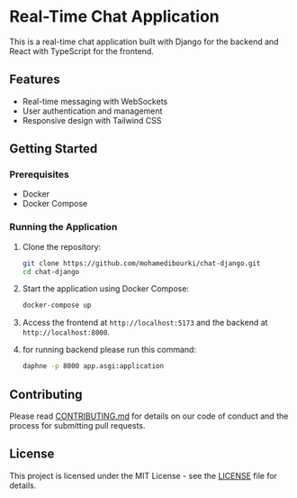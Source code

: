 # Real-Time Chat Application

This is a real-time chat application built with Django for the backend and React with TypeScript for the frontend.

## Features
- Real-time messaging with WebSockets
- User authentication and management
- Responsive design with Tailwind CSS

## Getting Started

### Prerequisites
- Docker
- Docker Compose

### Running the Application

1. Clone the repository:
    ```sh
    git clone https://github.com/mohamedibourki/chat-django.git
    cd chat-django
    ```

2. Start the application using Docker Compose:
    ```sh
    docker-compose up
    ```

3. Access the frontend at `http://localhost:5173` and the backend at `http://localhost:8000`.

4. for running backend please run this command:
    ```sh
    daphne -p 8000 app.asgi:application
    ```

## Contributing
Please read [CONTRIBUTING.md](CONTRIBUTING.md) for details on our code of conduct and the process for submitting pull requests.

## License
This project is licensed under the MIT License - see the [LICENSE](LICENSE) file for details.
